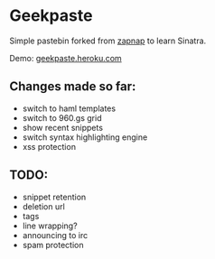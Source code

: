 Geekpaste
=========

Simple pastebin forked from [zapnap](https://github.com/zapnap/toopaste)
to learn Sinatra.

Demo: [geekpaste.heroku.com](http://geekpaste.heroku.com)


Changes made so far:
--------------------

* switch to haml templates
* switch to 960.gs grid
* show recent snippets
* switch syntax highlighting engine
* xss protection


TODO:
-----

* snippet retention
* deletion url
* tags
* line wrapping?
* announcing to irc
* spam protection
